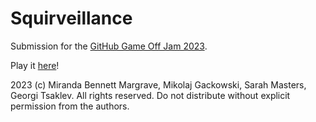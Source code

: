 # Squirveillance

Submission for the [GitHub Game Off Jam 2023](https://itch.io/jam/game-off-2023).

Play it [here](https://nickadance.itch.io/squirveillance)!

2023 (c) Miranda Bennett Margrave, Mikolaj Gackowski, Sarah Masters, Georgi Tsaklev. All rights reserved.
Do not distribute without explicit permission from the authors.